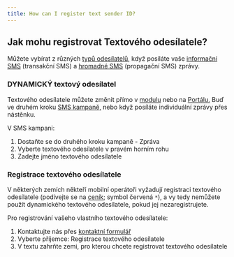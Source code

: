 ```yaml
---
title: How can I register text sender ID?
---
```


## Jak mohu registrovat Textového odesílatele?
Můžete vybírat z různých [typů odesílatelů,](sender-type.md#co-je-typ-odesílatele-a-jak-ho-můžu-použít) když posíláte vaše [informační SMS](https://www.bulkgate.com/cs/reseni/sms#informacni-sms) (transakční SMS) a [hromadné SMS](https://www.bulkgate.com/cs/reseni/sms/#hromadna-sms) (propagační SMS) zprávy. 

### DYNAMICKÝ textový odesílatel
Textového odesílatele můžete změnit přímo v [modulu](https://www.bulkgate.com/cs/sms-modul/) nebo na [Portálu.](https://www.bulkgate.com/cs/sms-portal-cs/) Buď ve druhém kroku [SMS kampaně,](creating-sms-campaign.md#jak-vytvořim-sms-kampaň) nebo když posíláte individuální zprávy přes nástěnku.

V SMS kampani:
1.	Dostaňte se do druhého kroku kampaně - Zpráva
2.	Vyberte textového odesílatele v pravém horním rohu
3.	Zadejte jméno textového odesílatele

### Registrace textového odesílatele
V některých zemích někteří mobilní operátoři vyžadují registraci textového odesílatele (podívejte se na [ceník;](https://www.bulkgate.com/cs/cena-sms/) symbol červená `*`), a vy tedy nemůžete použít dynamického textového odesílatele, pokud jej nezaregistrujete.

Pro registrování vašeho vlastního textového odesílatele:
1.	Kontaktujte nás přes [kontaktní formulář](https://www.bulkgate.com/cs/kontakt/)
2.	Vyberte příjemce: Registrace textového odesílatele
3.	V textu zahrňte zemi, pro kterou chcete registrovat textového odesílatele

